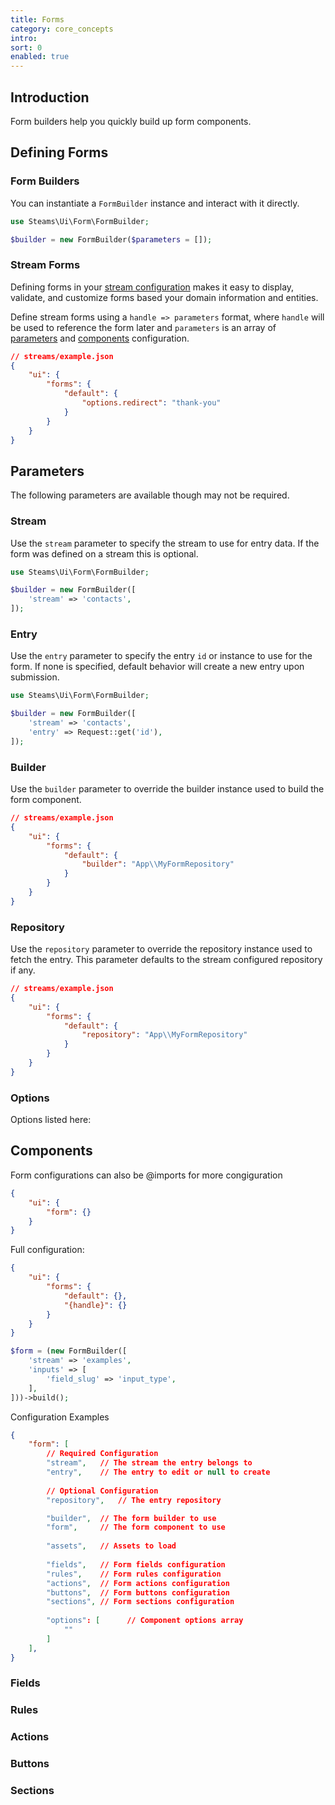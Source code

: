 ```yaml
---
title: Forms
category: core_concepts
intro:
sort: 0
enabled: true
---
```


## Introduction

Form builders help you quickly build up form components.

## Defining Forms

### Form Builders

You can instantiate a `FormBuilder` instance and interact with it directly.

```php
use Steams\Ui\Form\FormBuilder;

$builder = new FormBuilder($parameters = []);
```

### Stream Forms

Defining forms in your [stream configuration](../core/streams#defining-streams) makes it easy to display, validate, and customize forms based your domain information and entities.

Define stream forms using a `handle => parameters` format, where `handle` will be used to reference the form later and  `parameters` is an array of [parameters](#parameters) and [components](#components) configuration.

```json
// streams/example.json
{
    "ui": {
        "forms": {
            "default": {
                "options.redirect": "thank-you"
            }
        }
    }
}
```


## Parameters

The following parameters are available though may not be required.

### Stream

Use the `stream` parameter to specify the stream to use for entry data. If the form was defined on a stream this is optional.

```php
use Steams\Ui\Form\FormBuilder;

$builder = new FormBuilder([
    'stream' => 'contacts',
]);
```

### Entry

Use the `entry` parameter to specify the entry `id` or instance to use for the form. If none is specified, default behavior will create a new entry upon submission.

```php
use Steams\Ui\Form\FormBuilder;

$builder = new FormBuilder([
    'stream' => 'contacts',
    'entry' => Request::get('id'),
]);
```

### Builder

Use the `builder` parameter to override the builder instance used to build the form component.

```json
// streams/example.json
{
    "ui": {
        "forms": {
            "default": {
                "builder": "App\\MyFormRepository"
            }
        }
    }
}
```

### Repository

Use the `repository` parameter to override the repository instance used to fetch the entry. This parameter defaults to the stream configured repository if any.

```json
// streams/example.json
{
    "ui": {
        "forms": {
            "default": {
                "repository": "App\\MyFormRepository"
            }
        }
    }
}
```

### Options

Options listed here:

## Components

Form configurations can also be @imports for more congiguration

```json
{
    "ui": {
        "form": {}
    }
}
```

Full configuration:

```json
{
    "ui": {
        "forms": {
            "default": {},
            "{handle}": {}
        }
    }
}
```

```php
$form = (new FormBuilder([
    'stream' => 'examples',
    'inputs' => [
        'field_slug' => 'input_type',
    ],
]))->build();
```

Configuration Examples

```json
{
    "form": [
        // Required Configuration
        "stream",   // The stream the entry belongs to
        "entry",    // The entry to edit or null to create
        
        // Optional Configuration
        "repository",   // The entry repository

        "builder",  // The form builder to use
        "form",     // The form component to use
        
        "assets",   // Assets to load
        
        "fields",   // Form fields configuration
        "rules",    // Form rules configuration
        "actions",  // Form actions configuration
        "buttons",  // Form buttons configuration
        "sections", // Form sections configuration
        
        "options": [      // Component options array
            ""
        ]
    ],
}
```

### Fields
### Rules
### Actions
### Buttons
### Sections
